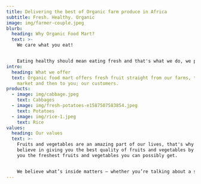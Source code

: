 ```yaml
---
title: Delivering the best of Organic farm produce in Africa
subtitle: Fresh. Healthy. Organic
image: img/farmer-couple.jpeg
blurb:
  heading: Why Organic Food Mart?
  text: >-
    We care what you eat!


    Eating healthy should mean eating fresh and that's what we do, we provide fresh fruits to our customers.
intro:
  heading: What we offer
  text: Organic food mart offers fresh fruit straight from our farms, to the food
    market and then to you; our customers.
products:
  - image: img/cabbage.jpeg
    text: Cabbages
  - image: img/fresh-potatoes-e1587507583854.jpeg
    text: Potatoes
  - image: img/rice-1.jpeg
    text: Rice
values:
  heading: Our values
  text: >-
    Fruits and vegetables are an amazing part of our lives, that's why we
    believe in giving you the best quality of fruits and vegetables by serving
    you the freshest fruits and vegetables you can possibly get.


    We believe what’s inside matters — whether you’re talking about a salad or a smoothie, our goal is to bring you as close to perfection as we can.
---
```

